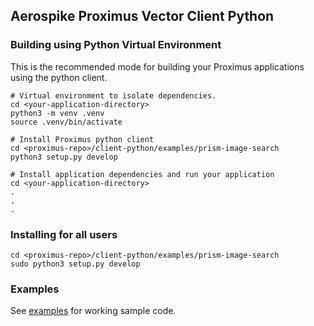 ## Aerospike Proximus Vector Client Python

### Building using Python Virtual Environment
This is the recommended mode for building your Proximus applications using the python client.

```shell
# Virtual environment to isolate dependencies.
cd <your-application-directory>
python3 -m venv .venv
source .venv/bin/activate

# Install Proximus python client
cd <proximus-repo>/client-python/examples/prism-image-search
python3 setup.py develop

# Install application dependencies and run your application
cd <your-application-directory>
.
.
.
```

### Installing for all users

```shell
cd <proximus-repo>/client-python/examples/prism-image-search
sudo python3 setup.py develop
```

### Examples

See [examples](examples) for working sample code.
